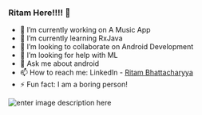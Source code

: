 ### Ritam Here!!!! 👋

- 🔭 I’m currently working on A Music App
- 🌱 I’m currently learning RxJava
- 👯 I’m looking to collaborate on Android Development
- 🤔 I’m looking for help with ML
- 💬 Ask me about android
- 📫 How to reach me: LinkedIn - [Ritam Bhattacharyya](https://www.linkedin.com/in/ritambhattacharyya/)
- ⚡ Fun fact: I am a boring person!

![enter image description here](https://github-readme-stats.vercel.app/api?username=spacemonkey1101&show_icons=true&theme=tokyonight)
